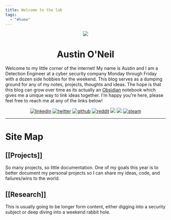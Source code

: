 ```yaml
---
title: Welcome to the lab
tags:
  - "#home"
---
```

<center> 
	<img src="https://austinoneil.com/images/me.png"/>
	<h1>Austin O'Neil</h1>
</center>

Welcome to my little corner of the internet! My name is Austin and I am a Detection Engineer at a cyber security company Monday through Friday with a dozen side hobbies for the weekend. This blog serves as a dumping ground for any of my notes, projects, thoughts and ideas. The hope is that this blog can grow over time as its actually an [Obsidian](https://obsidian.md/) notebook which gives me a unique way to link ideas together. I'm happy you're here, please feel free to reach me at any of the links below!

<center>
<a href="https://www.linkedin.com/in/austinoneil"><img src="https://img.icons8.com/color/32/000000/linkedin.png" alt="linkedin"/></a>
<a href="https://twitter.com/aoneil_"><img src="https://img.icons8.com/color/32/000000/twitter-squared.png" alt="twitter"/></a>
<a href="https://github.com/rc-austinoneil"><img src="https://img.icons8.com/color/32/000000/github.png" alt="github"/></a>
<a href="https://www.reddit.com/user/austino5308"><img src="https://img.icons8.com/color/32/000000/reddit.png" alt="reddit"/></a>
<a href="https://app.hackthebox.com/profile/40272"><img src="https://austinoneil.com/images/hackthebox.png"/></a>
<a href="https://tryhackme.com/p/CorruptMalware"><img src="https://austinoneil.com/images/tryhackme.png"/></a>
<a href="https://steamcommunity.com/id/aoneil_/"><img src="https://img.icons8.com/color/32/steam-circled.png" alt="steam"/></a>
</center>

---

# Site Map

## [[Projects]]

So many projects, so little documentation. One of my goals this year is to better document my personal projects so I can share my ideas, code, and failures/wins to the world.

## [[Research]]

This is usually going to be longer form content, either digging into a security subject or deep diving into a weekend rabbit hole.
